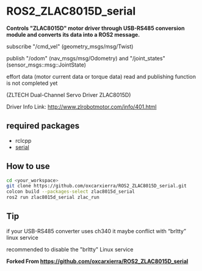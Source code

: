# ROS2_ZLAC8015D_serial


**Controls "ZLAC8015D" motor driver through USB-RS485 conversion module and converts its data into a ROS2 message.**


subscribe "/cmd_vel" (geometry_msgs/msg/Twist)

publish "/odom"  (nav_msgs/msg/Odometry)  and  "/joint_states"  (sensor_msgs::msg::JointState)

effort data (motor current data or torque data) read and publishing function is not completed yet


(ZLTECH Dual-Channel Servo Driver ZLAC8015D)

Driver Info Link: http://www.zlrobotmotor.com/info/401.html


## required packages

- rclcpp
- [serial](https://github.com/wjwwood/serial)

## How to use

```bash
cd <your_workspace>
git clone https://github.com/oxcarxierra/ROS2_ZLAC8015D_serial.git
colcon build --packages-select zlac8015d_serial
ros2 run zlac8015d_serial zlac_run
```

## Tip

if your USB-RS485 converter uses ch340 it maybe conflict with “brltty” linux service

recommended to disable the "brltty" Linux service



**Forked From https://github.com/oxcarxierra/ROS2_ZLAC8015D_serial**
